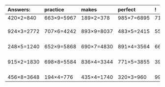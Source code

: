| Answers: | practice | makes | perfect | ! |
| :--- | :--- | :--- | :--- | :--- |
| 420×2=840 | 663×9=5967 | 189×2=378 | 985×7=6895 | 711×5=3555 | 
|   |   |   |   |   | 
|   |   |   |   |   | 
|   |   |   |   |   | 
| 924×3=2772 | 707×6=4242 | 893×9=8037 | 483×5=2415 | 550×3=1650 | 
|   |   |   |   |   | 
|   |   |   |   |   | 
|   |   |   |   |   | 
|   |   |   |   |   | 
| 248×5=1240 | 652×9=5868 | 690×7=4830 | 891×4=3564 | 660×9=5940 | 
|   |   |   |   |   | 
|   |   |   |   |   | 
|   |   |   |   |   | 
|   |   |   |   |   | 
| 915×2=1830 | 698×8=5584 | 836×4=3344 | 771×5=3855 | 390×3=1170 | 
|   |   |   |   |   | 
|   |   |   |   |   | 
|   |   |   |   |   | 
|   |   |   |   |   | 
| 456×8=3648 | 194×4=776 | 435×4=1740 | 320×3=960 | 991×6=5946 | 
